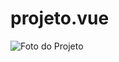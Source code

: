 # projeto.vue
![Foto do Projeto](https://github.com/victorsantanna/projeto.vue/blob/main/Project%201%20-%20Self%20Service%20Machine%20-%20Initial/img/Captura%20de%20tela%202024-03-25%20135616.png)
